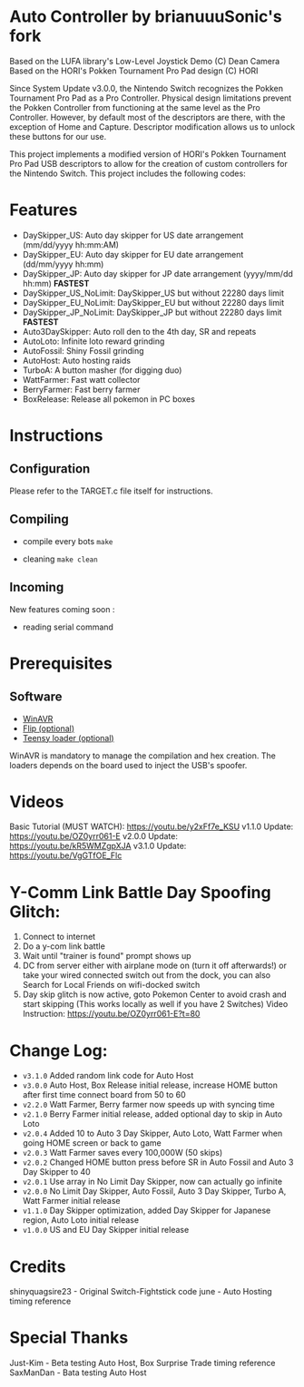# Auto Controller by brianuuuSonic's fork

Based on the LUFA library's Low-Level Joystick Demo (C) Dean Camera
Based on the HORI's Pokken Tournament Pro Pad design (C) HORI

Since System Update v3.0.0, the Nintendo Switch recognizes the Pokken Tournament Pro Pad as a Pro Controller. Physical design limitations prevent the Pokken Controller from functioning at the same level as the Pro
Controller. However, by default most of the descriptors are there, with the exception of Home and Capture. Descriptor modification allows us to unlock these buttons for our use.

This project implements a modified version of HORI's Pokken Tournament Pro Pad USB descriptors to allow for the creation of custom controllers for the Nintendo Switch. This project includes the following codes:

# Features

- DaySkipper_US: Auto day skipper for US date arrangement (mm/dd/yyyy hh:mm:AM)
- DaySkipper_EU: Auto day skipper for EU date arrangement (dd/mm/yyyy hh:mm)
- DaySkipper_JP: Auto day skipper for JP date arrangement (yyyy/mm/dd hh:mm) **FASTEST**
- DaySkipper_US_NoLimit: DaySkipper_US but without 22280 days limit
- DaySkipper_EU_NoLimit: DaySkipper_EU but without 22280 days limit
- DaySkipper_JP_NoLimit: DaySkipper_JP but without 22280 days limit **FASTEST**
- Auto3DaySkipper: Auto roll den to the 4th day, SR and repeats
- AutoLoto: Infinite loto reward grinding
- AutoFossil: Shiny Fossil grinding
- AutoHost: Auto hosting raids
- TurboA: A button masher (for digging duo)
- WattFarmer: Fast watt collector
- BerryFarmer: Fast berry farmer
- BoxRelease: Release all pokemon in PC boxes

# Instructions

## Configuration

Please refer to the TARGET.c file itself for instructions.

## Compiling

- compile every bots
```make```

- cleaning
```make clean```

## Incoming

New features coming soon :

- reading serial command

# Prerequisites

## Software

- [WinAVR](https://sourceforge.net/projects/winavr/files/)
- [Flip (optional)](https://www.microchip.com/developmenttools/ProductDetails/flip)
- [Teensy loader (optional)](https://www.pjrc.com/teensy/loader_win10.html)

WinAVR is mandatory to manage the compilation and hex creation. The loaders depends on the board used to inject the USB's spoofer.

# Videos

Basic Tutorial (MUST WATCH): https://youtu.be/y2xFf7e_KSU
v1.1.0 Update: https://youtu.be/OZ0yrr061-E
v2.0.0 Update: https://youtu.be/kR5WMZgpXJA
v3.1.0 Update: https://youtu.be/VgGTfOE_Flc

# Y-Comm Link Battle Day Spoofing Glitch:

1. Connect to internet
2. Do a y-com link battle
3. Wait until "trainer is found" prompt shows up
4. DC from server either with airplane mode on (turn it off afterwards!) or take your wired connected switch out from the dock, you can also Search for Local Friends on wifi-docked switch
5. Day skip glitch is now active, goto Pokemon Center to avoid crash and start skipping
(This works locally as well if you have 2 Switches)
Video Instruction: https://youtu.be/OZ0yrr061-E?t=80

# Change Log:

- `v3.1.0` Added random link code for Auto Host
- `v3.0.0` Auto Host, Box Release initial release, increase HOME button after first time connect board from 50 to 60
- `v2.2.0` Watt Farmer, Berry farmer now speeds up with syncing time
- `v2.1.0` Berry Farmer initial release, added optional day to skip in Auto Loto
- `v2.0.4` Added 10 to Auto 3 Day Skipper, Auto Loto, Watt Farmer when going HOME screen or back to game
- `v2.0.3` Watt Farmer saves every 100,000W (50 skips)
- `v2.0.2` Changed HOME button press before SR in Auto Fossil and Auto 3 Day Skipper to 40
- `v2.0.1` Use array in No Limit Day Skipper, now can actually go infinite
- `v2.0.0` No Limit Day Skipper, Auto Fossil, Auto 3 Day Skipper, Turbo A, Watt Farmer initial release
- `v1.1.0` Day Skipper optimization, added Day Skipper for Japanese region, Auto Loto initial release
- `v1.0.0` US and EU Day Skipper initial release


# Credits

shinyquagsire23 - Original Switch-Fightstick code
june - Auto Hosting timing reference

# Special Thanks

Just-Kim - Beta testing Auto Host, Box Surprise Trade timing reference
SaxManDan - Bata testing Auto Host